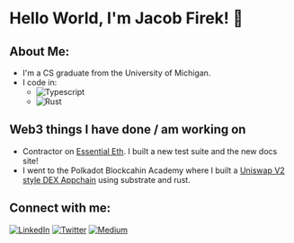 # Hello World, I'm Jacob Firek! 👋

## About Me:

- I'm a CS graduate from the University of Michigan.
- I code in: 
  - ![Typescript](https://img.shields.io/badge/-TypeScript-007ACC?style=flat-square&logo=typescript&logoColor=white)
  - ![Rust](https://img.shields.io/badge/-Rust-black?style=flat-square&logo=rust)

## Web3 things I have done / am working on
- Contractor on [Essential Eth](https://eeth.dev/). I built a new test suite and the new docs site!
- I went to the Polkadot Blockcahin Academy where I built a [Uniswap V2 style DEX Appchain](https://github.com/jtfirek/Uniswap-V2-DEX-PBA-Final) using substrate and rust.

## Connect with me:

<a href="https://www.linkedin.com/in/jacob-firek-4423741b8/"><img alt="LinkedIn" src="https://img.shields.io/badge/LinkedIn-Jacob%20Firek-blue?style=flat-square&logo=linkedin"></a>
<a href="https://twitter.com/jacob_firek"><img alt="Twitter" src="https://img.shields.io/badge/Twitter-jacob_firek-blue?style=flat-square&logo=twitter"></a>
<a href="https://medium.com/@firekjt"><img alt="Medium" src="https://img.shields.io/badge/Medium-%40firekjt-lightgrey?style=flat-square&logo=medium"></a>
